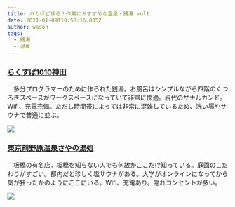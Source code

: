 ```yaml
---
title: バカほど捗る！作業におすすめな温泉・銭湯 vol1
date: 2021-01-09T10:58:16.005Z
author: wason
tags:
  - 銭湯
  - 温泉
---
```

### [らくすぱ1010神田](https://rakuspa.com/kanda/)

　多分プログラマーのために作られた銭湯。お風呂はシンプルながら四階のくつろぎスペースがワークスペースになっていて非常に快適。現代のザナルカンド。Wifi、充電完備。ただし時間帯によっては非常に混雑しているため、洗い場やサウナで普通に並ぶ。

![](https://rakuspa.com/kanda/assets/img/facilities/enjoy/photo01.jpg)

### [東京前野原温泉さやの湯処](https://www.sayanoyudokoro.co.jp/)

　板橋の有名店。板橋を知らない人でも何故かここだけ知っている。庭園のこだわりがすごい。都内だと珍しく塩サウナがある。大学がオンラインになってから気が狂ったかのようにここにいる。Wifi、充電あり。隠れコンセントが多い。

![](https://www.sayanoyudokoro.co.jp/wp-content/themes/sayanoyudokoro/facilities/images/img_fc8.jpg)